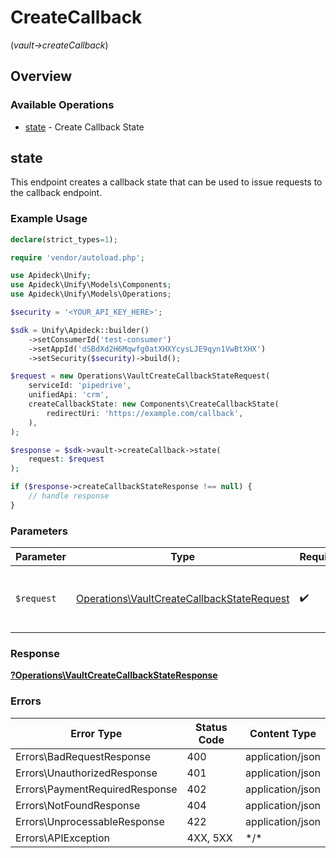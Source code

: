 # CreateCallback
(*vault->createCallback*)

## Overview

### Available Operations

* [state](#state) - Create Callback State

## state

This endpoint creates a callback state that can be used to issue requests to the callback endpoint.


### Example Usage

```php
declare(strict_types=1);

require 'vendor/autoload.php';

use Apideck\Unify;
use Apideck\Unify\Models\Components;
use Apideck\Unify\Models\Operations;

$security = '<YOUR_API_KEY_HERE>';

$sdk = Unify\Apideck::builder()
    ->setConsumerId('test-consumer')
    ->setAppId('dSBdXd2H6Mqwfg0atXHXYcysLJE9qyn1VwBtXHX')
    ->setSecurity($security)->build();

$request = new Operations\VaultCreateCallbackStateRequest(
    serviceId: 'pipedrive',
    unifiedApi: 'crm',
    createCallbackState: new Components\CreateCallbackState(
        redirectUri: 'https://example.com/callback',
    ),
);

$response = $sdk->vault->createCallback->state(
    request: $request
);

if ($response->createCallbackStateResponse !== null) {
    // handle response
}
```

### Parameters

| Parameter                                                                                                | Type                                                                                                     | Required                                                                                                 | Description                                                                                              |
| -------------------------------------------------------------------------------------------------------- | -------------------------------------------------------------------------------------------------------- | -------------------------------------------------------------------------------------------------------- | -------------------------------------------------------------------------------------------------------- |
| `$request`                                                                                               | [Operations\VaultCreateCallbackStateRequest](../../Models/Operations/VaultCreateCallbackStateRequest.md) | :heavy_check_mark:                                                                                       | The request object to use for the request.                                                               |

### Response

**[?Operations\VaultCreateCallbackStateResponse](../../Models/Operations/VaultCreateCallbackStateResponse.md)**

### Errors

| Error Type                     | Status Code                    | Content Type                   |
| ------------------------------ | ------------------------------ | ------------------------------ |
| Errors\BadRequestResponse      | 400                            | application/json               |
| Errors\UnauthorizedResponse    | 401                            | application/json               |
| Errors\PaymentRequiredResponse | 402                            | application/json               |
| Errors\NotFoundResponse        | 404                            | application/json               |
| Errors\UnprocessableResponse   | 422                            | application/json               |
| Errors\APIException            | 4XX, 5XX                       | \*/\*                          |